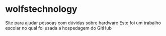 # wolfstechnology
Site para ajudar pessoas com dúvidas sobre hardware
Este foi um trabalho escolar no qual foi usada a hospedagem do GitHub
